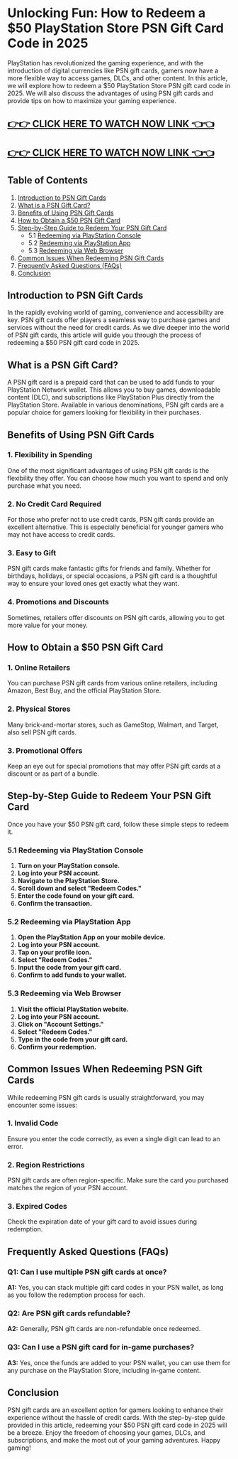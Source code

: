 # Unlocking Fun: How to Redeem a $50 PlayStation Store PSN Gift Card Code in 2025

PlayStation has revolutionized the gaming experience, and with the introduction of digital currencies like PSN gift cards, gamers now have a more flexible way to access games, DLCs, and other content. In this article, we will explore how to redeem a $50 PlayStation Store PSN gift card code in 2025. We will also discuss the advantages of using PSN gift cards and provide tips on how to maximize your gaming experience.

[👉👉 CLICK HERE TO WATCH NOW LINK 👈👈](https://appbitly.com/TRZuP)
-
[👉👉 CLICK HERE TO WATCH NOW LINK 👈👈](https://appbitly.com/TRZuP)
-

## Table of Contents

1. [Introduction to PSN Gift Cards](#introduction-to-psn-gift-cards)
2. [What is a PSN Gift Card?](#what-is-a-psn-gift-card)
3. [Benefits of Using PSN Gift Cards](#benefits-of-using-psn-gift-cards)
4. [How to Obtain a $50 PSN Gift Card](#how-to-obtain-a-50-psn-gift-card)
5. [Step-by-Step Guide to Redeem Your PSN Gift Card](#step-by-step-guide-to-redeem-your-psn-gift-card)
   - 5.1 [Redeeming via PlayStation Console](#redeeming-via-playstation-console)
   - 5.2 [Redeeming via PlayStation App](#redeeming-via-playstation-app)
   - 5.3 [Redeeming via Web Browser](#redeeming-via-web-browser)
6. [Common Issues When Redeeming PSN Gift Cards](#common-issues-when-redeeming-psn-gift-cards)
7. [Frequently Asked Questions (FAQs)](#frequently-asked-questions-faqs)
8. [Conclusion](#conclusion)

## Introduction to PSN Gift Cards

In the rapidly evolving world of gaming, convenience and accessibility are key. PSN gift cards offer players a seamless way to purchase games and services without the need for credit cards. As we dive deeper into the world of PSN gift cards, this article will guide you through the process of redeeming a $50 PSN gift card code in 2025.

## What is a PSN Gift Card?

A PSN gift card is a prepaid card that can be used to add funds to your PlayStation Network wallet. This allows you to buy games, downloadable content (DLC), and subscriptions like PlayStation Plus directly from the PlayStation Store. Available in various denominations, PSN gift cards are a popular choice for gamers looking for flexibility in their purchases.

## Benefits of Using PSN Gift Cards

### 1. **Flexibility in Spending**

One of the most significant advantages of using PSN gift cards is the flexibility they offer. You can choose how much you want to spend and only purchase what you need.

### 2. **No Credit Card Required**

For those who prefer not to use credit cards, PSN gift cards provide an excellent alternative. This is especially beneficial for younger gamers who may not have access to credit cards.

### 3. **Easy to Gift**

PSN gift cards make fantastic gifts for friends and family. Whether for birthdays, holidays, or special occasions, a PSN gift card is a thoughtful way to ensure your loved ones get exactly what they want.

### 4. **Promotions and Discounts**

Sometimes, retailers offer discounts on PSN gift cards, allowing you to get more value for your money.

## How to Obtain a $50 PSN Gift Card

### 1. **Online Retailers**

You can purchase PSN gift cards from various online retailers, including Amazon, Best Buy, and the official PlayStation Store. 

### 2. **Physical Stores**

Many brick-and-mortar stores, such as GameStop, Walmart, and Target, also sell PSN gift cards. 

### 3. **Promotional Offers**

Keep an eye out for special promotions that may offer PSN gift cards at a discount or as part of a bundle.

## Step-by-Step Guide to Redeem Your PSN Gift Card

Once you have your $50 PSN gift card, follow these simple steps to redeem it.

### 5.1 Redeeming via PlayStation Console

1. **Turn on your PlayStation console.**
2. **Log into your PSN account.**
3. **Navigate to the PlayStation Store.**
4. **Scroll down and select "Redeem Codes."**
5. **Enter the code found on your gift card.**
6. **Confirm the transaction.**

### 5.2 Redeeming via PlayStation App

1. **Open the PlayStation App on your mobile device.**
2. **Log into your PSN account.**
3. **Tap on your profile icon.**
4. **Select "Redeem Codes."**
5. **Input the code from your gift card.**
6. **Confirm to add funds to your wallet.**

### 5.3 Redeeming via Web Browser

1. **Visit the official PlayStation website.**
2. **Log into your PSN account.**
3. **Click on "Account Settings."**
4. **Select "Redeem Codes."**
5. **Type in the code from your gift card.**
6. **Confirm your redemption.**

## Common Issues When Redeeming PSN Gift Cards

While redeeming PSN gift cards is usually straightforward, you may encounter some issues:

### 1. **Invalid Code**

Ensure you enter the code correctly, as even a single digit can lead to an error.

### 2. **Region Restrictions**

PSN gift cards are often region-specific. Make sure the card you purchased matches the region of your PSN account.

### 3. **Expired Codes**

Check the expiration date of your gift card to avoid issues during redemption.

## Frequently Asked Questions (FAQs)

### Q1: Can I use multiple PSN gift cards at once?

**A1:** Yes, you can stack multiple gift card codes in your PSN wallet, as long as you follow the redemption process for each.

### Q2: Are PSN gift cards refundable?

**A2:** Generally, PSN gift cards are non-refundable once redeemed.

### Q3: Can I use a PSN gift card for in-game purchases?

**A3:** Yes, once the funds are added to your PSN wallet, you can use them for any purchase on the PlayStation Store, including in-game content.

## Conclusion

PSN gift cards are an excellent option for gamers looking to enhance their experience without the hassle of credit cards. With the step-by-step guide provided in this article, redeeming your $50 PSN gift card code in 2025 will be a breeze. Enjoy the freedom of choosing your games, DLCs, and subscriptions, and make the most out of your gaming adventures. Happy gaming!

